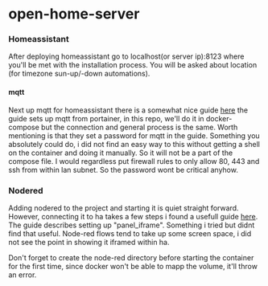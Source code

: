 # open-home-server

### Homeassistant
After deploying homeassistant go to localhost(or server ip):8123 where you'll be met 
with the installation process. You will be asked about location 
(for timezone sun-up/-down automations).

#### mqtt
Next up mqtt for homeassistant there is a somewhat nice guide [here](https://www.homeautomationguy.io/blog/docker-tips/configuring-the-mosquitto-mqtt-docker-container-for-use-with-home-assistant)
the guide sets up mqtt from portainer, in this repo, we'll do it in docker-compose but 
the connection and general process is the same. Worth mentioning is that they set a 
password for mqtt in the guide. Something you absolutely could do, i did not find an 
easy way to this without getting a shell on the container and doing it manually. So it
will not be a part of the compose file. I would regardless put firewall rules to only 
allow 80, 443 and ssh from within lan subnet. So the password wont be critical anyhow.

### Nodered
Adding nodered to the project and starting it is quiet straight forward. However, 
connecting it to ha takes a few steps i found a usefull guide [here](https://sequr.be/blog/2022/09/home-assistant-container-part-5-node-red/).
The guide describes setting up "panel_iframe". Something i tried but didnt find that 
useful. Node-red flows tend to take up some screen space, i did not see the point in 
showing it iframed within ha.

Don't forget to create the node-red directory before starting the container for the
first time, since docker won't be able to mapp the volume, it'll throw an error.